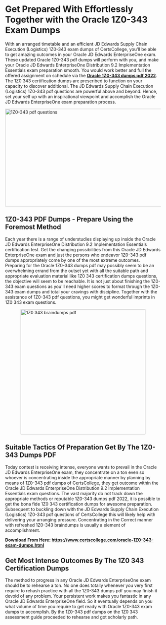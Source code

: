 <h1><strong>Get Prepared With Effortlessly Together with the Oracle 1Z0-343 Exam Dumps&nbsp;</strong></h1>
<p><span style="font-weight: 400;">With an arranged timetable and an efficient JD Edwards Supply Chain Execution (Logistics) 1Z0-343 exam dumps of CertsCollege, you'll be able to get amazing outcomes in your Oracle JD Edwards EnterpriseOne exam. These updated Oracle 1Z0-343 pdf dumps will perform with you, and make your Oracle JD Edwards EnterpriseOne Distribution 9.2 Implementation Essentials exam preparation smooth. You would work better and full the offered assignment on schedule via the <strong><a href="https://www.certscollege.com/oracle-1Z0-343-exam-dumps.html">Oracle 1Z0-343 dumps pdf 2022</a></strong>. The 1Z0 343 certification dumps are prescribed to function on your capacity to discover additional. The JD Edwards Supply Chain Execution (Logistics) 1Z0-343 pdf questions are powerful above and beyond. Hence, set your self up with an inspirational viewpoint and accomplish the Oracle JD Edwards EnterpriseOne exam preparation process.&nbsp;</span></p>
<p><span style="font-weight: 400;"><img style="display: block; margin-left: auto; margin-right: auto;" src="https://i.ibb.co/CPDK3ps/Yellow-and-Blue-Initiative-Blog-Banner.png" alt="1Z0-343 pdf questions" width="559" height="315" /></span></p>
<h2><strong>1Z0-343 PDF Dumps - Prepare Using the Foremost Method</strong></h2>
<p><span style="font-weight: 400;">Each year there is a range of understudies displaying up inside the Oracle JD Edwards EnterpriseOne Distribution 9.2 Implementation Essentials certification test. Get the changing possibilities from this Oracle JD Edwards EnterpriseOne exam and just the persons who endeavor 1Z0-343 pdf dumps appropriately come by one of the most extreme outcomes. Preparing for the Oracle 1Z0-343 dumps pdf may possibly seem to be an overwhelming errand from the outset yet with all the suitable path and appropriate evaluation material like 1Z0 343 certification dumps questions, the objective will seem to be reachable. It is not just about finishing the 1Z0-343 exam questions as you'll need higher scores to format through the 1Z0-343 exam dumps and total your cravings with discipline. Together with the assistance of 1Z0-343 pdf questions, you might get wonderful imprints in 1Z0 343 exam questions.</span></p>
<p><span style="font-weight: 400;"><a href="https://tinyurl.com/yaw5q3yj"><img style="display: block; margin-left: auto; margin-right: auto;" src="https://i.ibb.co/9tMrhdY/Teacher-Appreciation-Invitation.png" alt="1Z0 343 braindumps pdf " width="404" height="404" /></a></span></p>
<h2><strong>Suitable Tactics Of Preparation Get By The 1Z0-343 Dumps PDF</strong></h2>
<p><span style="font-weight: 400;">Today contest is receiving intense, everyone wants to prevail in the Oracle JD Edwards EnterpriseOne exam, they concentrate on a ton even so whoever is concentrating inside the appropriate manner by planning by means of 1Z0-343 pdf dumps of CertsCollege, they get outcome within the Oracle JD Edwards EnterpriseOne Distribution 9.2 Implementation Essentials exam questions. The vast majority do not track down the appropriate methods or reputable 1Z0-343 dumps pdf 2022, it is possible to get the bona fide 1Z0 343 certification dumps for awesome preparation. Subsequent to buckling down with the JD Edwards Supply Chain Execution (Logistics) 1Z0-343 pdf questions of CertsCollege this will likely help with delivering your arranging pressure. Concentrating in the Correct manner with refreshed 1Z0-343 braindumps is usually a element of accomplishment.</span></p>
<p><span style="font-weight: 400;"><strong>Download From Here: <a href="https://www.certscollege.com/oracle-1Z0-343-exam-dumps.html">https://www.certscollege.com/oracle-1Z0-343-exam-dumps.html</a></strong></span></p>
<h2><strong>Get Most Intense Outcomes By The 1Z0 343 Certification Dumps</strong></h2>
<p><span style="font-weight: 400;">The method to progress in any Oracle JD Edwards EnterpriseOne exam should be to rehearse a ton. No one does totally whenever you very first require to rehash practice with all the 1Z0-343 dumps pdf you may finish it devoid of any problem. Your persistent work makes you fantastic in any Oracle JD Edwards EnterpriseOne field. So it eventually depends on you what volume of time you require to get ready with Oracle 1Z0-343 exam dumps to accomplish. By the 1Z0-343 pdf dumps on the 1Z0 343 assessment guide proceeded to rehearse and got scholarly path.</span></p>
